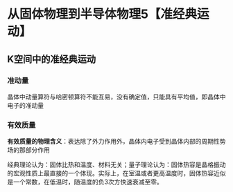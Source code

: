 # 从固体物理到半导体物理5【准经典运动】







## K空间中的准经典运动





### 准动量



晶体中动量算符与哈密顿算符不能互易，没有确定值，只能具有平均值，即晶体中电子的准动量







### 有效质量







**有效质量的物理含义**：表达除了外力作用外，晶体内电子受到晶体内部的周期性势场的那部分作用

















经典理论认为：固体比热和温度、材料无关；量子理论认为：固体热容是晶格振动的宏观性质上最直接的一个体现。实际上，在室温或者更高温度时，固体热容近似是一个常数，在低温时，随温度的负3次方快速衰减至零。